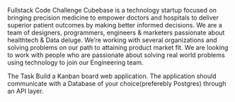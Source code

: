 Fullstack Code Challenge
                               Cubebase is a technology startup focused on bringing precision medicine to empower doctors and hospitals to deliver superior patient
  outcomes by making better informed decisions.
                               We are a team of designers, programmers, engineers & marketers passionate about healthtech & Data deluge. We’re working with several
  organizations and solving problems on our path to attaining product market fit. We are looking to work with people who are passionate
  about solving real world problems using technology to join our Engineering team.


The Task
             Build a Kanban board web application. The application should communicate with a Database of your choice(preferebly Postgres) through an API layer.
